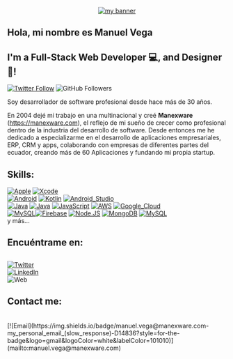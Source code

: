 <p align="center">
  <a href="https://www.manexware.com/" target="_blank" rel="noreferrer"><img src="https://user-images.githubusercontent.com/75753187/123350185-74ce0900-d528-11eb-848d-d92955dbb944.png" alt="my banner"></a>
</p>
<h2>
 Hola, mi nombre es Manuel Vega
</h2>
<h2>
  I'm a Full-Stack Web Developer 💻, and Designer 🎨!
</h2> 

[![Twitter Follow](https://img.shields.io/twitter/follow/eudoro69?style=social)](https://twitter.com/eudoro69)
![GitHub Followers](https://img.shields.io/github/followers/mangrovex?style=social)



Soy desarrollador de software profesional desde hace más de 30 años.

En 2004 dejé mi trabajo en una multinacional y creé **Manexware** (https://manexware.com), el reflejo de mi sueño de crecer como profesional dentro de la industria del desarrollo de software.
Desde entonces me he dedicado a especializarme en el desarrollo de aplicaciones empresariales, ERP, CRM y apps, colaborando con empresas de diferentes partes del ecuador, creando más de 60 Aplicaciones y fundando mi propia startup.

## Skills:
[![Apple](https://img.shields.io/badge/iOS-999999?style=for-the-badge&logo=apple&logoColor=white&labelColor=101010)]()
[![Xcode](https://img.shields.io/badge/Xcode-1575F9?style=for-the-badge&logo=xcode&logoColor=white&labelColor=101010)]()
</br>
[![Android](https://img.shields.io/badge/Android-3DDC84?style=for-the-badge&logo=android&logoColor=white&labelColor=101010)]()
[![Kotlin](https://img.shields.io/badge/Kotlin-0095D5?style=for-the-badge&logo=kotlin&logoColor=white&labelColor=101010)]()
[![Android_Studio](https://img.shields.io/badge/Android_Studio-3DDC84?style=for-the-badge&logo=android-studio&logoColor=white&labelColor=101010)]()
</br>
[![Java](https://img.shields.io/badge/Java-007396?style=for-the-badge&logo=java&logoColor=white&labelColor=101010)]()
[![Java](https://img.shields.io/badge/Java-007396?style=for-the-badge&logo=java&logoColor=white&labelColor=101010)]()
[![JavaScript](https://img.shields.io/badge/JavaScript-F7DF1E?style=for-the-badge&logo=javascript&logoColor=white&labelColor=101010)]()
[![AWS](https://img.shields.io/badge/AWS-232F3E?style=for-the-badge&logo=amazon-aws&logoColor=white&labelColor=101010)]()
[![Google_Cloud](https://img.shields.io/badge/Google_Cloud-4285F4?style=for-the-badge&logo=googlecloud&logoColor=white&labelColor=101010)]()
</br>
[![MySQL](https://img.shields.io/badge/MySQL-4479A1?style=for-the-badge&logo=mysql&logoColor=white&labelColor=101010)]()[![Firebase](https://img.shields.io/badge/Firebase-FFCA28?style=for-the-badge&logo=firebase&logoColor=white&labelColor=101010)]()
[![Node.JS](https://img.shields.io/badge/Node.JS-339933?style=for-the-badge&logo=node.js&logoColor=white&labelColor=101010)]()
[![MongoDB](https://img.shields.io/badge/MongoDB-47A248?style=for-the-badge&logo=mongodb&logoColor=white&labelColor=101010)]()
[![MySQL](https://img.shields.io/badge/MySQL-4479A1?style=for-the-badge&logo=mysql&logoColor=white&labelColor=101010)]()
</br>
y más...

## Encuéntrame en:

## 
[![Twitter](https://img.shields.io/badge/Twitter-@eudoro69-1DA1F2?style=for-the-badge&logo=twitter&logoColor=white&labelColor=101010)](https://twitter.com/eudoro69)
</br>
[![LinkedIn](https://img.shields.io/badge/LinkedIn-eudoro69-0077B5?style=for-the-badge&logo=linkedin&logoColor=white&labelColor=101010)](https://www.linkedin.com/in/manuel-vega-9442898/)
</br>
![Web](https://img.shields.io/badge/Manexware-https%3A%2F%2Fwww.manexware.com-blue)




## Contact me:
</br>
[![Email](https://img.shields.io/badge/manuel.vega@manexware.com-my_personal_email_(slow_response)-D14836?style=for-the-badge&logo=gmail&logoColor=white&labelColor=101010)](mailto:manuel.vega@manexware.com)
